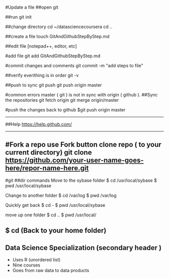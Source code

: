 #Update a file
##open git

##run 
git init

##change directory
cd ~/datasciencecoursera
cd ..

##create a file
touch GitAndGithubStepByStep.md

##edit file
[notepad++, editor, etc]

#add file
git add GitAndGithubStepByStep.md

#commit changes and comments
git commit -m "add steps to file"

##verify everithing is in order
git -v

##push to sync
git push
git push origin master

#common errors
master ( git ) is not in sync with origin ( github ).
##Sync the repositories
git fetch origin
git merge origin/master

#push the changes back to github
$git push origin master

---------------
##Help
https://help.github.com/

-----------------------------
#Fork a repo
use Fork button
clone repo ( to your current directory)
	git clone https://github.com/your-user-name-goes-here/repor-name-here.git
---------------------
#git 
##dir commands
Move to the sybase folder
$ cd /usr/local/sybase
$ pwd
/usr/local/sybase

Change to another folder
$ cd /var/log
$ pwd
/var/log

Quickly get back
$ cd - 
$ pwd
/usr/local/sybase

move up one folder
$ cd ..
$ pwd
/usr/local/

$ cd (Back to your home folder)
-------------------
## Data Science Specialization (secondary header )

* Uses R (unordered list)
* Nine courses 
* Goes from raw data to data products

